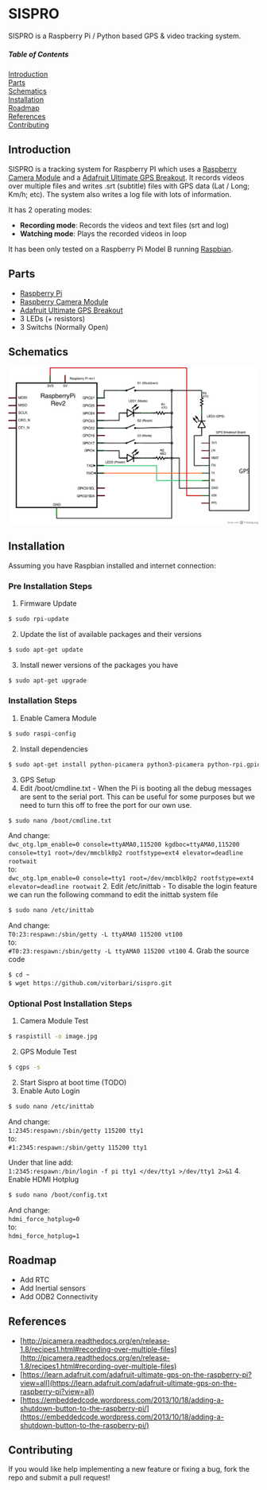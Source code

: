 # SISPRO

SISPRO is a Raspberry Pi / Python based GPS & video tracking system. 

##### Table of Contents  
[Introduction](#introduction)  
[Parts](#parts)  
[Schematics](#schematics)  
[Installation](#installation)  
[Roadmap](#roadmap)  
[References](#references)  
[Contributing](#contributing)  

## Introduction

SISPRO is a tracking system for Raspberry PI which uses a [Raspberry Camera Module](https://www.raspberrypi.org/products/camera-module/) and a [Adafruit Ultimate GPS Breakout](http://www.adafruit.com/product/746). It records videos over multiple files and writes .srt (subtitle) files with GPS data (Lat / Long; Km/h; etc). The system also writes a log file with lots of information.

It has 2 operating modes:

* **Recording mode**: Records the videos and text files (srt and log)
* **Watching mode**: Plays the recorded videos in loop 

It has been only tested on a Raspberry Pi Model B running [Raspbian](https://www.raspbian.org/).

## Parts

* [Raspberry Pi](https://www.raspberrypi.org/products/model-b/)
* [Raspberry Camera Module](https://www.raspberrypi.org/products/camera-module/)
* [Adafruit Ultimate GPS Breakout](http://www.adafruit.com/product/746)
* 3 LEDs (+ resistors)
* 3 Switchs (Normally Open)

## Schematics

![Sispro Schematics](schematics/sispro.schema.png?raw=true)

## Installation

Assuming you have Raspbian installed and internet connection:

### Pre Installation Steps

1. Firmware Update
 
 ```bash
 $ sudo rpi-update
 ```
2. Update the list of available packages and their versions
 
 ```bash
 $ sudo apt-get update
 ```
3. Install newer versions of the packages you have
 
 ```bash
 $ sudo apt-get upgrade
 ```

### Installation Steps
1. Enable Camera Module

 ```bash
 $ sudo raspi-config
 ```
2. Install dependencies

 ```bash
 $ sudo apt-get install python-picamera python3-picamera python-rpi.gpio gpsd gpsd-clients python-gps python-smbus
 ```
3. GPS Setup
  1. Edit /boot/cmdline.txt - When the Pi is booting all the debug messages are sent to the serial port. This can be useful for some purposes but we need to turn this off to free the port for our own use.
   ```bash
   $ sudo nano /boot/cmdline.txt
   ```
   And change:  
   `dwc_otg.lpm_enable=0 console=ttyAMA0,115200 kgdboc=ttyAMA0,115200 console=tty1 root=/dev/mmcblk0p2 rootfstype=ext4 elevator=deadline rootwait`  
   to:  
   `dwc_otg.lpm_enable=0 console=tty1 root=/dev/mmcblk0p2 rootfstype=ext4 elevator=deadline rootwait` 
  2. Edit /etc/inittab - To disable the login feature we can run the following command to edit the inittab system file
   ```bash
   $ sudo nano /etc/inittab
   ```
   And change:  
   `T0:23:respawn:/sbin/getty -L ttyAMA0 115200 vt100`  
   to:  
   `#T0:23:respawn:/sbin/getty -L ttyAMA0 115200 vt100`
4. Grab the source code

 ```bash
 $ cd ~  
 $ wget https://github.com/vitorbari/sispro.git
 ```

### Optional Post Installation Steps
1. Camera Module Test  

 ```bash
 $ raspistill -o image.jpg
 ```
2. GPS Module Test  

 ```bash
 $ cgps -s
 ```
2. Start Sispro at boot time 
(TODO)
3. Enable Auto Login

 ```bash
 $ sudo nano /etc/inittab
 ```

 And change:  
 `1:2345:respawn:/sbin/getty 115200 tty1`  
 to:  
 `#1:2345:respawn:/sbin/getty 115200 tty1`

 Under that line add:  
 `1:2345:respawn:/bin/login -f pi tty1 </dev/tty1 >/dev/tty1 2>&1`
4. Enable HDMI Hotplug  
 ```bash
 $ sudo nano /boot/config.txt
 ```

 And change:  
 `hdmi_force_hotplug=0`  
 to:  
 `hdmi_force_hotplug=1`

## Roadmap

* Add RTC
* Add Inertial sensors
* Add ODB2 Connectivity

## References

* [http://picamera.readthedocs.org/en/release-1.8/recipes1.html#recording-over-multiple-files](http://picamera.readthedocs.org/en/release-1.8/recipes1.html#recording-over-multiple-files)
* [https://learn.adafruit.com/adafruit-ultimate-gps-on-the-raspberry-pi?view=all](https://learn.adafruit.com/adafruit-ultimate-gps-on-the-raspberry-pi?view=all)
* [https://embeddedcode.wordpress.com/2013/10/18/adding-a-shutdown-button-to-the-raspberry-pi/](https://embeddedcode.wordpress.com/2013/10/18/adding-a-shutdown-button-to-the-raspberry-pi/)

## Contributing

If you would like help implementing a new feature or fixing a bug, fork the repo and submit a pull request!